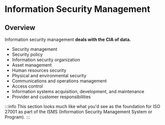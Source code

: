 # Information Security Management

## Overview

Information security management **deals with the CIA of data.**

- Security management
- Security policy
- Information security organization
- Asset management
- Human resources security
- Physical and environmental security
- Communications and operations management
- Access control
- Information systems acquisition, development, and maintenance
- Provider and customer responsibilities

:::info
This section looks much like what you'd see as the foundation for ISO 27001 as part of the ISMS \(Information Security Management System or Program\).
:::